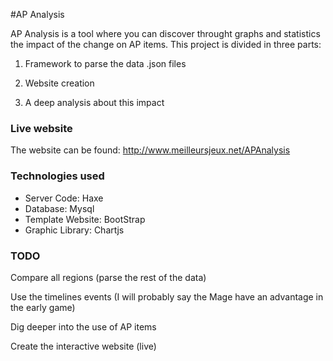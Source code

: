 #AP Analysis

AP Analysis is a tool where you can discover throught graphs and statistics the impact of the change on AP items. 
This project is divided in three parts:

1) Framework to parse the data .json files

2) Website creation

3) A deep analysis about this impact


### Live website
The website can be found:
http://www.meilleursjeux.net/APAnalysis

### Technologies used

* Server Code: Haxe
* Database: Mysql
* Template Website: BootStrap
* Graphic Library: Chartjs

### TODO

Compare all regions (parse the rest of the data)

Use the timelines events (I will probably say the Mage have an advantage in the early game)

Dig deeper into the use of AP items

Create the interactive website (live)
